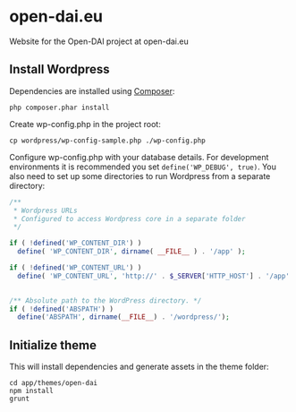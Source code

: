 open-dai.eu
===========

Website for the Open-DAI project at open-dai.eu

## Install Wordpress

Dependencies are installed using [Composer](http://getcomposer.org):

```
php composer.phar install
```

Create wp-config.php in the project root:

```
cp wordpress/wp-config-sample.php ./wp-config.php
```

Configure wp-config.php with your database details. For development environments it is recommended you set `define('WP_DEBUG', true)`. You also need to set up some directories to run Wordpress from a separate directory:

```php
/**
 * Wordpress URLs
 * Configured to access Wordpress core in a separate folder
 */

if ( !defined('WP_CONTENT_DIR') )
  define( 'WP_CONTENT_DIR', dirname( __FILE__ ) . '/app' );

if ( !defined('WP_CONTENT_URL') )
  define( 'WP_CONTENT_URL', 'http://' . $_SERVER['HTTP_HOST'] . '/app' );
  

/** Absolute path to the WordPress directory. */
if ( !defined('ABSPATH') )
  define('ABSPATH', dirname(__FILE__) . '/wordpress/');
```


## Initialize theme

This will install dependencies and generate assets in the theme folder:

```
cd app/themes/open-dai
npm install
grunt
```

